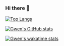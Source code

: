 ### Hi there 👋

<!--
**usergwen/usergwen** is a ✨ _special_ ✨ repository because its `README.md` (this file) appears on your GitHub profile.

Here are some ideas to get you started:

- 🔭 I’m currently working on ...
- 🌱 I’m currently learning ...
- 👯 I’m looking to collaborate on ...
- 🤔 I’m looking for help with ...
- 💬 Ask me about ...
- 📫 How to reach me: ...
- 😄 Pronouns: ...
- ⚡ Fun fact: ...
-->

<!--
- Github Stats Card
-->
[![Top Langs](https://github-readme-stats.vercel.app/api/top-langs/?username=usergwen&hide=javascript,html,css&layout=compact)](https://github.com/anuraghazra/github-readme-stats)

[![Gwen's GitHub stats](https://github-readme-stats.vercel.app/api?username=usergwen&show_icons=true&hide=stars,prs,contribs&layout=compact)](https://github.com/anuraghazra/github-readme-stats)

[![Gwen's wakatime stats](https://github-readme-stats.vercel.app/api/wakatime?username=usergwen)](https://github.com/anuraghazra/github-readme-stats)


